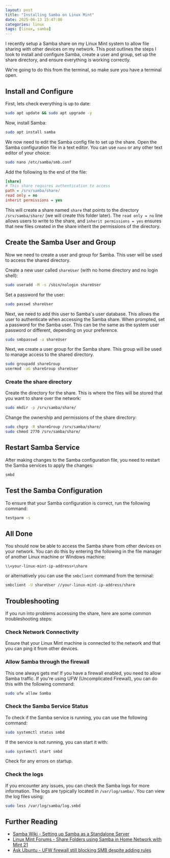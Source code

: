 ```yaml
---
layout: post
title: "Installing Samba on Linux Mint"
date: 2025-06-13 15:47:00
categories: linux
tags: [linux, samba]
---
```


I recently setup a Samba share on my Linux Mint system to allow file sharing with other devices on my network. This post outlines the steps I took to install and configure Samba, create a user and group, set up the share directory, and ensure everything is working correctly. 

<!--more-->

We're going to do this from the terminal, so make sure you have a terminal open.

## Install and Configure

First, lets check everything is up to date:

```bash
sudo apt update && sudo apt upgrade -y
```

Now, install Samba:

```bash
sudo apt install samba
```

We now need to edit the Samba config file to set up the share. Open the Samba configuration file in a text editor.  You can use `nano` or any other text editor of your choice:

```bash
sudo nano /etc/samba/smb.conf
```

Add the following to the end of the file:

```ini
[share]
# This share requires authentication to access
path = /srv/samba/share/
read only = no
inherit permissions = yes
```

This will create a share named `share` that points to the directory `/srv/samba/share/` (we will create this folder later). The `read only = no` line allows users to write to the share, and `inherit permissions = yes` ensures that new files created in the share inherit the permissions of the directory.

## Create the Samba User and Group

Now we need to create a user and group for Samba. This user will be used to access the shared directory.  

Create a new user called `shareUser` (with no home directory and no login shell):

```bash
sudo useradd -M -s /sbin/nologin shareUser
```

Set a password for the user:

```bash
sudo passwd shareUser
```

Next, we need to add this user to Samba's user database. This allows the user to authenticate when accessing the Samba share.  When prompted, set a password for the Samba user. This can be the same as the system user password or different, depending on your preference.

```bash
sudo smbpasswd -a shareUser
```

Next, we create a user group for the Samba share. This group will be used to manage access to the shared directory.

```bash
sudo groupadd shareGroup
usermod -aG shareGroup shareUser
```

### Create the share directory

Create the directory for the share.  This is where the files will be stored that you want to share over the network:

```bash
sudo mkdir -p /srv/samba/share/
```

Change the ownership and permissions of the share directory:

```bash
sudo chgrp -R shareGroup /srv/samba/share/
sudo chmod 2770 /srv/samba/share/
```

## Restart Samba Service

After making changes to the Samba configuration file, you need to restart the Samba services to apply the changes:

```bash
smbd
```

## Test the Samba Configuration

To ensure that your Samba configuration is correct, run the following command:

```bash
testparm -s
```

## All Done

You should now be able to access the Samba share from other devices on your network. You can do this by entering the following in the file manager of another Linux machine or Windows machine:

```
\\<your-linux-mint-ip-address>\share
```

or alternatively you can use the `smbclient` command from the terminal:

```bash
smbclient -U shareUser //your-linux-mint-ip-address/share 
```

## Troubleshooting

If you run into problems accessing the share, here are some common troubleshooting steps:

### Check Network Connectivity

Ensure that your Linux Mint machine is connected to the network and that you can ping it from other devices.

### Allow Samba through the firewall

This one always gets me! If you have a firewall enabled, you need to allow Samba traffic. If you're using UFW (Uncomplicated Firewall), you can do this with the following command:

```bash
sudo ufw allow Samba
```

### Check the Samba Service Status
To check if the Samba service is running, you can use the following command:

```bash
sudo systemctl status smbd
```

If the service is not running, you can start it with:

```bash
sudo systemctl start smbd
```

Check for any errors on startup.

### Check the logs
If you encounter any issues, you can check the Samba logs for more information. The logs are typically located in `/var/log/samba/`. You can view the log files using:

```bash
sudo less /var/log/samba/log.smbd
```

## Further Reading

- [Samba Wiki - Setting up Samba as a Standalone Server](https://wiki.samba.org/index.php/Setting_up_Samba_as_a_Standalone_Server)
- [Linux Mint Forums - Share Folders using Samba in Home Network with Mint 21](https://forums.linuxmint.com/viewtopic.php?t=377372)
- [Ask Ubuntu - UFW firewall still blocking SMB despite adding rules](https://askubuntu.com/questions/36608/ufw-firewall-still-blocking-smb-despite-adding-rules)
